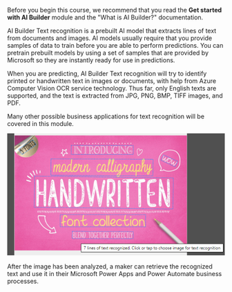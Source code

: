 Before you begin this course, we recommend that you read the **Get started with AI Builder** module and the "What is AI Builder?" documentation.

AI Builder Text recognition is a prebuilt AI model that extracts lines of text from documents and images. AI models usually require that you provide samples of data to train before you are able to perform predictions. You can pretrain prebuilt models by using a set of samples that are provided by Microsoft so they are instantly ready for use in predictions.

When you are predicting, AI Builder Text recognition will try to identify printed or handwritten text in images or documents, with help from Azure Computer Vision OCR service technology. Thus far, only English texts are supported, and the text is extracted from JPG, PNG, BMP, TIFF images, and PDF.

Many other possible business applications for text recognition will be covered in this module.

![Sample image with various types of text](../media/image1.png)

After the image has been analyzed, a maker can retrieve the recognized text and use it in their Microsoft Power Apps and Power Automate business processes.
